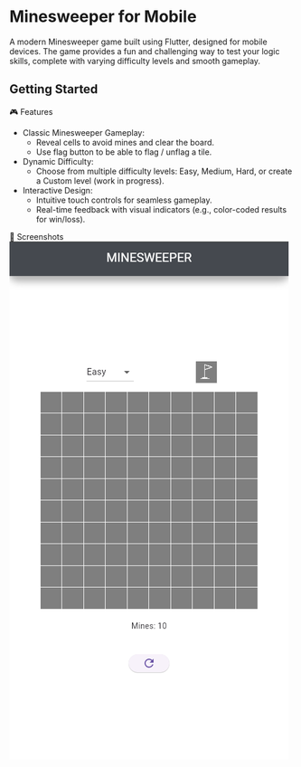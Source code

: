 # Minesweeper for Mobile

A modern Minesweeper game built using Flutter, designed for mobile devices. The game provides a fun and challenging way to test your logic skills, complete with varying difficulty levels and smooth gameplay.
</hr>

## Getting Started
🎮 Features
  - Classic Minesweeper Gameplay:
    - Reveal cells to avoid mines and clear the board.
    - Use flag button to be able to flag / unflag a tile.
  - Dynamic Difficulty:
    - Choose from multiple difficulty levels: Easy, Medium, Hard, or create a Custom level (work in progress).
  - Interactive Design:
    - Intuitive touch controls for seamless gameplay.
    - Real-time feedback with visual indicators (e.g., color-coded results for win/loss).
      
📱 Screenshots
![Alt text](assets/1m.png)
